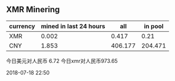 ## XMR Minering

|currency|mined in last 24 hours|all|in pool|
|---|---|---|---|
|XMR|0.002|0.417|0.21|
|CNY|1.853|406.177|204.471|

今日美元对人民币 6.72	今日xmr对人民币973.65


2018-07-18 22:50